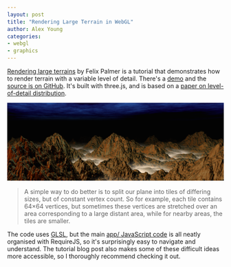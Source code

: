 ```yaml
---
layout: post
title: "Rendering Large Terrain in WebGL"
author: Alex Young
categories:
- webgl
- graphics
---
```


[Rendering large terrains](http://www.pheelicks.com/2014/03/rendering-large-terrains/) by Felix Palmer is a tutorial that demonstrates how to render terrain with a variable level of detail.  There's a [demo](http://felixpalmer.github.io/lod-terrain/) and the [source is on GitHub](https://github.com/felixpalmer/lod-terrain).  It's built with three.js, and is based on a [paper on level-of-detail distribution](http://www.vertexasylum.com/downloads/cdlod/cdlod_latest.pdf).

![Terrain](/images/posts/terrain-lod.png)

> A simple way to do better is to split our plane into tiles of differing sizes, but of constant vertex count. So for example, each tile contains 64×64 vertices, but sometimes these vertices are stretched over an area corresponding to a large distant area, while for nearby areas, the tiles are smaller.

The code uses [GLSL](http://en.wikipedia.org/wiki/OpenGL_Shading_Language), but the main [app/ JavaScript code](https://github.com/felixpalmer/lod-terrain/tree/master/js/app) is all neatly organised with RequireJS, so it's surprisingly easy to navigate and understand.  The tutorial blog post also makes some of these difficult ideas more accessible, so I thoroughly recommend checking it out.
